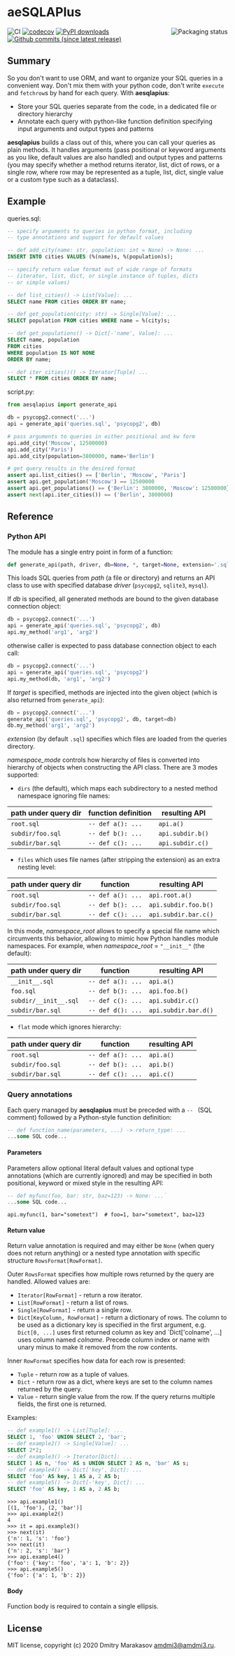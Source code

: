 # aeSQLAPIus

<a href="https://repology.org/project/python:aesqlapius/versions">
	<img src="https://repology.org/badge/vertical-allrepos/python:aesqlapius.svg" alt="Packaging status" align="right">
</a>

![CI](https://github.com/AMDmi3/aesqlapius/workflows/CI/badge.svg)
[![codecov](https://codecov.io/gh/AMDmi3/aesqlapius/branch/master/graph/badge.svg?token=87aZsxlja2)](https://codecov.io/gh/AMDmi3/aesqlapius)
[![PyPI downloads](https://img.shields.io/pypi/dm/aesqlapius.svg)](https://pypi.org/project/aesqlapius/)
[![Github commits (since latest release)](https://img.shields.io/github/commits-since/AMDmi3/aesqlapius/latest.svg)](https://github.com/AMDmi3/aesqlapius)

## Summary

So you don't want to use ORM, and want to organize your SQL queries
in a convenient way. Don't mix them with your python code, don't
write `execute` and `fetchrow`s by hand for each query. With
**aesqlapius**:

- Store your SQL queries separate from the code, in a dedicated
  file or directory hierarchy
- Annotate each query with python-like function definition specifying
  input arguments and output types and patterns

**aesqlapius** builds a class out of this, where you can call your
queries as plain methods. It handles arguments (pass positional
or keyword arguments as you like, default values are also handled) and
output types and patterns (you may specify whether a method returns
iterator, list, dict of rows, or a single row, where row may
be represented as a tuple, list, dict, single value or a custom
type such as a dataclass).

## Example

queries.sql:
```sql
-- specify arguments to queries in python format, including
-- type annotations and support for default values

-- def add_city(name: str, population: int = None) -> None: ...
INSERT INTO cities VALUES (%(name)s, %(population)s);

-- specify return value format out of wide range of formats
-- (iterator, list, dict, or single instance of tuples, dicts
-- or simple values)

-- def list_cities() -> List[Value]: ...
SELECT name FROM cities ORDER BY name;

-- def get_population(city: str) -> Single[Value]: ...
SELECT population FROM cities WHERE name = %(city)s;

-- def get_populations() -> Dict[-'name', Value]: ...
SELECT name, population
FROM cities
WHERE population IS NOT NONE
ORDER BY name;

-- def iter_cities()() -> Iterator[Tuple] ...
SELECT * FROM cities ORDER BY name;
```

script.py:
```python
from aesqlapius import generate_api

db = psycopg2.connect('...')
api = generate_api('queries.sql', 'psycopg2', db)

# pass arguments to queries in either positional and kw form
api.add_city('Moscow', 12500000)
api.add_city('Paris')
api.add_city(population=3800000, name='Berlin')

# get query results in the desired format
assert api.list_cities() == ['Berlin', 'Moscow', 'Paris']
assert api.get_population('Moscow') == 12500000
assert api.get_populations() == {'Berlin': 3800000, 'Moscow': 12500000}
assert next(api.iter_cities()) == ('Berlin', 3800000)
```

## Reference

### Python API

The module has a single entry point in form of a function:

```python
def generate_api(path, driver, db=None, *, target=None, extension='.sql', namespace_mode='dirs', namespace_root='__init__')
```

This loads SQL queries from *path* (a file or directory) and returns an API class to use with specified database *driver* (`psycopg2`, `sqlite3`, `mysql`).

If *db* is specified, all generated methods are bound to the given database connection object:

```python
db = psycopg2.connect('...')
api = generate_api('queries.sql', 'psycopg2', db)
api.my_method('arg1', 'arg2')
```
otherwise caller is expected to pass database connection object to each call:
```python
db = psycopg2.connect('...')
api = generate_api('queries.sql', 'psycopg2')
api.my_method(db, 'arg1', 'arg2')
```

If *target* is specified, methods are injected into the given object (which is also returned from `generate_api`):
```python
db = psycopg2.connect('...')
generate_api('queries.sql', 'psycopg2', db, target=db)
db.my_method('arg1', 'arg2')
```

*extension* (by default `.sql`) specifies which files are loaded from the queries directory.

*namespace_mode* controls how hierarchy of files is converted into hierarchy of objects when constructing the API class. There are 3 modes supported:

* `dirs` (the default), which maps each subdirectory to a nested method namespace ignoring file names:

| path under query dir | function definition | resulting API    |
|----------------------|---------------------|------------------|
| `root.sql`           | `-- def a(): ...`   | `api.a()`        |
| `subdir/foo.sql`     | `-- def b(): ...`   | `api.subdir.b()` |
| `subdir/bar.sql`     | `-- def c(): ...`   | `api.subdir.c()` |

* `files` which uses file names (after stripping the extension) as an extra nesting level:

| path under query dir | function          | resulting API        |
|----------------------|-------------------|----------------------|
| `root.sql`           | `-- def a(): ...` | `api.root.a()`       |
| `subdir/foo.sql`     | `-- def b(): ...` | `api.subdir.foo.b()` |
| `subdir/bar.sql`     | `-- def c(): ...` | `api.subdir.bar.c()` |

In this mode, *namespace_root* allows to specify a special file name which circumvents this behavior, allowing to mimic how Python handles module namespaces. For example, when *namespace_root* = `"__init__"` (the default):

| path under query dir  | function          | resulting API        |
|-----------------------|-------------------|----------------------|
| `__init__.sql`        | `-- def a(): ...` | `api.a()`            |
| `foo.sql`             | `-- def b(): ...` | `api.foo.b()`        |
| `subdir/__init__.sql` | `-- def c(): ...` | `api.subdir.c()`     |
| `subdir/bar.sql`      | `-- def d(): ...` | `api.subdir.bar.d()` |

* `flat` mode which ignores hierarchy:

| path under query dir | function          | resulting API |
|----------------------|-------------------|---------------|
| `root.sql`           | `-- def a(): ...` | `api.a()`     |
| `subdir/foo.sql`     | `-- def b(): ...` | `api.b()`     |
| `subdir/bar.sql`     | `-- def c(): ...` | `api.c()`     |

### Query annotations

Each query managed by **aesqlapius** must be preceded with a `-- ` (SQL comment) followed by a Python-style function definition:

```sql
-- def function_name(parameters, ...) -> return_type: ...
...some SQL code...
```

#### Parameters

Parameters allow optional literal default values and optional type annotations (which are currently ignored) and may be specified in both positional, keyword or mixed style in the resulting API:

```sql
-- def myfunc(foo, bar: str, baz=123) -> None: ...`
...some SQL code...
```
```pyton
api.myfunc(1, bar="sometext")  # foo=1, bar="sometext", baz=123
```

#### Return value

Return value annotation is required and may either be `None` (when query does not return anything) or a nested type annotation with specific structure `RowsFormat[RowFormat]`.

Outer `RowsFormat` specifies how multiple rows returned by the query are handled. Allowed values are:
* `Iterator[RowFormat]` - return a row iterator.
* `List[RowFormat]` - return a list of rows.
* `Single[RowFormat]` - return a single row.
* `Dict[KeyColumn, RowFormat]` - return a dictionary of rows. The column to be used as a dictionary key is specified in the first argument, e.g. `Dict[0, ...]` uses first returned column as key and `Dict['colname', ...] uses column named *colname*. Precede column index or name with unary minus to make it removed from the row contents.

Inner `RowFormat` specifies how data for each row is presented:
* `Tuple` - return row as a tuple of values.
* `Dict` - return row as a dict, where keys are set to the column names returned by the query.
* `Value` - return single value from the row. If the query returns multiple fields, the first one is returned.

Examples:
```sql
-- def example1() -> List[Tuple]: ...
SELECT 1, 'foo' UNION SELECT 2, 'bar';
-- def example2() -> Single[Value]: ...
SELECT 2*2;
-- def example3() -> Iterator[Dict]: ...
SELECT 1 AS n, 'foo' AS s UNION SELECT 2 AS n, 'bar' AS s;
-- def example4() -> Dict['key', Dict]: ...
SELECT 'foo' AS key, 1 AS a, 2 AS b;
-- def example5() -> Dict[-'key', Dict]: ...
SELECT 'foo' AS key, 1 AS a, 2 AS b;
```
```
>>> api.example1()
[(1, 'foo'), (2, 'bar')]
>>> api.example2()
4
>>> it = api.example3()
>>> next(it)
{'n': 1, 's': 'foo'}
>>> next(it)
{'n': 2, 's': 'bar'}
>>> api.example4()
{'foo': {'key': 'foo', 'a': 1, 'b': 2}}
>>> api.example5()
{'foo': {'a': 1, 'b': 2}}
```

#### Body

Function body is required to contain a single ellipsis.

## License

MIT license, copyright (c) 2020 Dmitry Marakasov amdmi3@amdmi3.ru.
